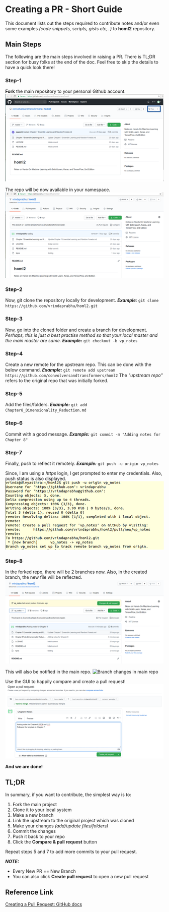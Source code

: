 ﻿# Creating a PR - Short Guide

This document lists out the steps required to contribute notes and/or even some examples _(code snippets, scripts, gists etc,. )_ to **homl2** repository.

## Main Steps
The following are the main steps involved in raising a PR. There is TL;DR section for busy folks at the end of the doc. Feel free to skip the details to have a quick look there!

### Step-1 
**Fork** the main repository to your personal Github account.![Forking the main repo](assets/pr_doc/Fork.png)

The repo will be now available in your namespace.
![Foked repo](assets/pr_doc/Forked.png)

### Step-2
Now, git clone the repository locally for development.
***Example***:  `git clone https://github.com/vrindaprabhu/homl2.git`

### Step-3
Now, go into the cloned folder and create a branch for development. _Perhaps, this is just a best practise method so that your local master and the main master are same._
***Example:***  `git checkout -b vp_notes`

### Step-4
Create a new remote for the upstream repo. This can be done with the below command.
***Example:***  `git remote add upstream https://github.com/convolversandtransformers/homl2`
The *"upstream repo"* refers to the original repo that was initially forked.

### Step-5
Add the files/folders.
***Example:***  `git add Chapter8_Dimensionality_Reduction.md`

### Step-6
Commit with a good message.
***Example:***  `git commit -m "Adding notes for Chapter 8"`

### Step-7
Finally, push to reflect it remotely.
***Example:***  `git push -u origin vp_notes`

Since, I am using a *https* login, I get prompted to enter my credentials. Also, push status is also displayed.
![Push Status](assets/pr_doc/Push.png)

### Step-8
In the forked repo, there will be 2 branches now. Also, in the created branch, the new file will be reflected.
![Local Branch](assets/pr_doc/LocalBranch.png)

This will also be notified in the main repo.
![Branch changes in main repo](assets/pr_doc/MainBranch.png)

Use the GUI to happily compare and create a pull request!
![Raise PR](assets/pr_doc/PR.png)


**And we are done!**


## TL;DR
In summary, if you want to contribute, the simplest way is to:

1.  Fork the main project
2.  Clone it to your local system
3.  Make a new branch
4.  Link the upstream to the original project which was cloned
5.  Make your changes _(add/update files/folders)_
6.  Commit the changes
7.  Push it back to your repo
8.  Click the ****Compare & pull request**** button

Repeat steps 5 and 7 to add more commits to your pull request.

**_NOTE:_** 

 - Every New PR == New Branch
 - You can also click ****Create pull request**** to open a new pull request


## Reference Link
[Creating a Pull Request: GitHub docs](https://docs.github.com/en/github/collaborating-with-issues-and-pull-requests/creating-a-pull-request)

